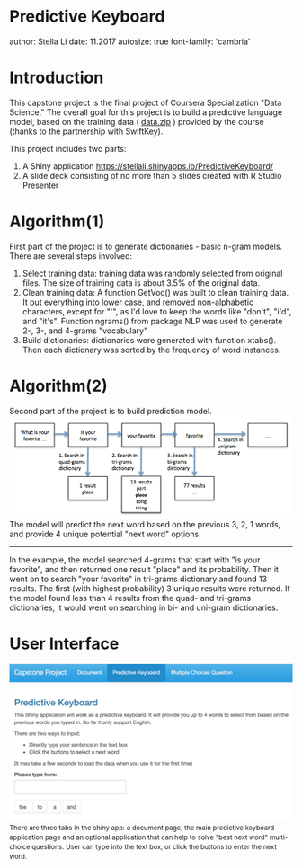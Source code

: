 Predictive Keyboard
========================================================
author: Stella Li
date: 11.2017
autosize: true
font-family: 'cambria'

Introduction
========================================================

This capstone project is the final project of Coursera Specialization "Data Science."
The overall goal for this project is to build a predictive language model, based on the training data  ( [data.zip](https://d396qusza40orc.cloudfront.net/dsscapstone/dataset/Coursera-SwiftKey.zip) ) provided by the course (thanks to the partnership with SwiftKey).

This project includes two parts:

1. A Shiny application <https://stellali.shinyapps.io/PredictiveKeyboard/>
2. A slide deck consisting of no more than 5 slides created with R Studio Presenter


Algorithm(1)
========================================================
First part of the project is to generate dictionaries - basic n-gram models. There are several steps involved:

1. Select training data: training data was randomly selected from original files. The size of training data is about 3.5% of the original data.
2. Clean training data: A function GetVoc() was built to clean training data. It put everything into lower case, and removed non-alphabetic characters, except for "'", as I'd love to keep the words like "don't", "i'd", and "it's". Function ngrams() from package NLP was used to generate 2-, 3-, and 4-grams "vocabulary"
3. Build dictionaries: dictionaries were generated with function xtabs(). Then each dictionary was sorted by the frequency of word instances. 


Algorithm(2)
========================================================
Second part of the project is to build prediction model. 
![Search Flow](./searchflow.png)
The model will predict the next word based on the previous 3, 2, 1 words, and provide 4 unique potential "next word" options.   
***
In the example, the model searched 4-grams that start with "is your favorite", and then returned one result "place" and its probability. Then it went on to search "your favorite" in tri-grams dictionary and found 13 results. The first (with highest probability) 3 unique results were returned. If the model found less than 4 results from the quad- and tri-grams dictionaries, it would went on searching in bi- and uni-gram dictionaries. 

User Interface
=======================================================
![UI](./userinterface.png)
<small>There are three tabs in the shiny app: a document page, the main predictive keyboard application page and an optional application that can help to solve "best next word" multi-choice questions. User can type into the text box, or click the buttons to enter the next word.</small>
